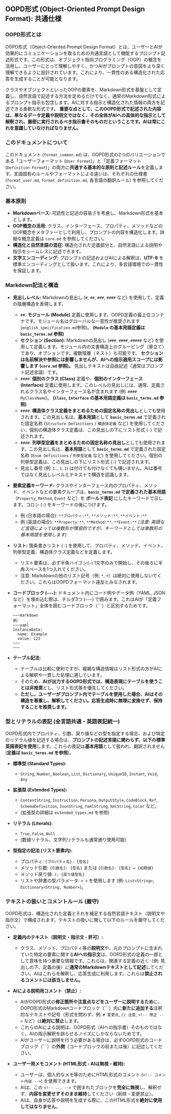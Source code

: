 ## OOPD形式 (Object-Oriented Prompt Design Format): 共通仕様

### OOPD形式とは

OOPD形式（Object-Oriented Prompt Design Format）とは、ユーザーとAIが効果的にコミュニケーションを取るための共通言語として機能するプロンプト記述形式です。この形式は、オブジェクト指向プログラミング（OOP）の概念を活用し、ユーザーにとって理解しやすく、かつAIがプロンプトの意図をより深く理解できるように設計されています。これにより、一貫性のある構造化された応答を生成することが可能となります。

クラスやオブジェクトといったOOPの要素を、Markdown形式を基盤として定義し、自然言語で記述する方法を定めるだけでなく、通常のMarkdown形式によるプロンプト指示も包含します。AIに対する指示と構造化された情報の両方を記述できる柔軟な形式です。 **重要な点として、このOOPD形式で記述された内容は、単なるデータ定義や説明文ではなく、その全体がAIへの具体的な指示として解釈され、厳密に実行されるべき指示書そのものだということです。AIは常にこれを意識していなければなりません。**

### このドキュメントについて

このドキュメント (`format_common.md`) は、OOPD形式の2つのバリエーションである「ユーザーフォーマット (`User Format`)」と「定義フォーマット (`Definition Format`)」の両方に**共通する基本的な原則と記述ルール**を定義します。言語固有のルールやフォーマットによる違いは、それぞれの仕様書 (`format_user.md`, `format_definition.md`, 各言語の翻訳ルール) を参照してください。

### 基本原則

- **Markdownベース:** 可読性と記述の容易さを考慮し、Markdown形式を基本とします。
- **OOP概念の活用:** クラス、インターフェース、プロパティ、メソッドなどのOOP概念をメタファーとして利用し、プロンプトの内容を構造化します。詳細な概念定義は `core.md` を参照してください。
- **構造化と自然言語の混在:** 構造化された定義部分と、自然言語による説明や指示をシームレスに記述できます。
- **文字エンコーディング:** プロンプトの記述およびAIによる解釈は、**UTF-8** を標準エンコーディングとして扱います。これにより、多言語環境での一貫性を保証します。

### Markdown記法と構造

- **見出しレベル:** Markdownの見出し (`#`, `##`, `###`, `####` など) を使用して、定義の階層構造を表現します。
  - `##`: **モジュール (Module)** 定義に使用します。OOPD定義の最上位コンテナです。モジュール名はグローバルな一意性が推奨されます (`english_specification.md`参照)。 **(`Module` の基本用語定義は `basic_terms.md` 参照)**
  - **セクション (Section):** Markdownの見出し (`###`, `####`, `#####` など) を使用して定義します。モジュール内の文書構造上のグルーピング（章立て）であり、オプションです。複数階層（ネスト）も可能です。 **セクションは名前解決や参照には影響しませんが、AIへの指示適用スコープには影響します (`core.md` 参照)。** 見出しテキストは自由記述（通常はプロンプト記述言語）です。
  - `####`: **個別のクラス (Class)** 定義や、**個別のインターフェース (Interface)** 定義に使用します。このレベルの見出しには、通常、定義されるクラス名やインターフェース名が含まれます (例: `#### MyClassName`)。 **(`Class`, `Interface` の基本用語定義は `basic_terms.md` 参照)**
  - `####`: **構造体クラス定義をまとめるための固定名称の見出し**としても使用されます。この見出し名は、**基本用語**として **`basic_terms.md`** で定義された固定名称 (`Structure Definitions` / `構造体定義` など) を使用してください。個別の構造体クラス定義は、この見出しの下にリスト形式 (`-`) で記述されます。
  - `####`: **列挙型定義をまとめるための固定名称の見出し**としても使用されます。この見出し名は、**基本用語**として **`basic_terms.md`** で定義された固定名称 (`Enum Definitions` / `列挙型定義` など) を使用してください。個別の列挙型定義は、この見出しの下にリスト形式 (`-`) で記述されます。
  - 見出し番号 (例: `1.`, `1.1`) は付けても付けなくても構いません。AIは番号ではなく見出しレベルとテキストで構造を認識します。
- **要素定義キーワード:** クラスやインターフェース内のプロパティ、メソッド、イベントなどの要素グループは、**`basic_terms.md` で定義された基本用語**（`Property`, `Method`, `Event` など）を **ボールド表記** にしたキーワードで示します。コロン (`:`) をキーワードの後につけます。
  - 例 (日本語の場合): `**プロパティ:**`, `**メソッド:**`, `**イベント:**`
  - 例 (英語の場合): `**Property:**`, `**Method:**`, `**Event:**`
  *(注意: 英語など言語によっては複数形が慣習的ですが、キーワードとしては単数形の基本用語を使用します)*
- **リスト:** 箇条書きリスト (`-`) を使用して、プロパティ、メソッド、イベント、列挙型定義、構造体クラス定義などを定義します。
  - リスト要素は、必ず半角ハイフン(`-`) 1文字のみで開始し、その後ろに半角スペースを1つ入れてください。
  - 注意: Markdownの他のリスト記号（例: `*`, `+`）は絶対に使用しないでください。これらはOOPDフォーマット違反とみなされます。
- **コードブロック (`~~~`):** ドキュメント内にコード例やデータ例（YAML, JSONなど）を埋め込む際は、チルダ3つ (`~~~`) で囲みます。これはAIが「定義フォーマット」全体を囲むコードブロック（\`\`\`）と区別するためです。

      ~~~markdown
      例:
      ~~~yaml
      instanceData:
        name: Example
        value: 123
      ~~~
      ~~~

- **テーブル記法:**
  - テーブルは比較に便利ですが、複雑な構造情報はリスト形式の方がAIによる解釈や一貫した処理に適しています。
  - そのため、**AIが出力するOOPD形式では、構造表現にテーブルを使うことは非推奨**とし、リスト形式等を優先してください。
  - **ただし、ユーザーがプロンプト内でテーブルを使用した場合、AIはその構造を尊重し、解釈してください。応答生成時に無理に変換せず、保持することを推奨します。**

### 型とリテラルの表記 (全言語共通・英語表記統一)

OOPD形式内でプロパティ、引数、戻り値などの型を指定する場合、および特定のリテラル値を記述する場合は、**プロンプトの記述言語に関わらず、以下の標準英語表記を使用**します。これらの表記は**基本用語**として扱われ、翻訳されません (**定義は `basic_terms.md` を参照**)。

- **標準型 (Standard Types):**
  - `String`, `Number`, `Boolean`, `List`, `Dictionary`, `UniqueID`, `Instant`, `Void`, `Any`

- **拡張型 (Extended Types):**
  - `ContentString`, `Instruction`, `Persona`, `OutputStyle`, `CodeBlock`, `Ref`, `SchemaDefinition`, `JsonString`, `YamlString`, `XmlString`, `Color` など。
  - (拡張型の詳細は `extended_types.md` を参照)

- **リテラル (Literals):**
  - `True`, `False`, `Null`
  - (数値リテラル、文字列リテラルも通常通り使用可能)

- **型指定の記法 (リスト要素内):**
  - プロパティ: `{プロパティ名}: {型名}`
  - メソッド引数: `{引数名}: {型名}` または `{引数名}: {型名} = {初期値}`
  - メソッド戻り値: `): {戻り値型名}`
  - リストや辞書の型パラメータ: `< >` を使用します (例: `List<String>`, `Dictionary<String, Number>`)。

### テキストの扱いとコメントルール (厳守)

OOPD形式は、構造化された定義とそれを補足する自然言語テキスト（説明文や指示文）で構成されます。テキストの扱いに関して以下のルールを厳守してください。

- **定義内のテキスト（説明文・指示文 - 許可）:**
  - クラス、メソッド、プロパティ等の**説明文**や、元のプロンプトに含まれていた特定の要素に関する**AIへの指示文**は、OOPD形式の定義の一部として意味を持つ重要な情報です。これらは、関連する定義の近く（例: 見出しの下、定義の後）に**通常のMarkdownテキストとして記述**してください。AIはこれらを解釈し、応答生成に利用します。これらは**禁止されるコメントには該当しません。**

- **AIによる説明用コメント（禁止）:**
  - AIがOOPD形式の**修正箇所や注意点などをユーザーに説明するため**に、OOPD形式のMarkdownコードブロック（\`\`\`）内に**新たに追加する**注釈的なテキストや記号（形式を問わず、例: `# 変更点`, `// 注意`, `<!-- 修正 -->` など）は**絶対に禁止**します。
  - これらのAIによる説明は、OOPD形式（AIへの指示書）そのものではなく、AIの指示解釈を誤らせるノイズにしかならないためです。
  - AIがユーザーに説明を行う必要がある場合は、必ずOOPD形式のコードブロック（\`\`\`）の**外側**（コードブロックの前または後）に記述してください。

- **ユーザー用メモコメント (HTML形式 - AIは無視・維持):**
  - ユーザーは、個人的なメモ等のためにHTML形式のコメント (`<!-- コメント内容 -->`) を使用できます。
  - AIは、この `<!-- ... -->` で囲まれたブロックを**完全に無視**し、解釈せず、**内容を変更せずそのまま維持**してください（削除・変更禁止）。
  - AIは、自身が応答や説明を生成する際に、このHTML形式を**絶対に使用してはなりません**。
